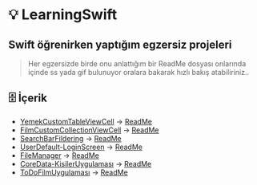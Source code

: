 # 💡 LearningSwift
## Swift öğrenirken yaptığım egzersiz projeleri
> Her egzersizde birde onu anlattığım bir ReadMe dosyası onlarında içinde ss yada gif bulunuyor oralara bakarak hızlı bakış atabiliriniz..


## 🗄 İçerik
+ [YemekCustomTableViewCell](https://github.com/yasinozmeen/LearningSwift/tree/main/37.Uygulama-YemekSepetiUygulaması) -> [ReadMe](https://github.com/yasinozmeen/LearningSwift/tree/main/37.Uygulama-YemekSepetiUygulaması)
+ [FilmCustomCollectionViewCell](https://github.com/yasinozmeen/LearningSwift/tree/main/40.Uygulama-CollectionViewFilmUygulamasi) -> [ReadMe](https://github.com/yasinozmeen/LearningSwift/blob/main/40.Uygulama-CollectionViewFilmUygulamasi/40README.md)
+ [SearchBarFildering](https://github.com/yasinozmeen/LearningSwift/tree/main/41.Uygulama-SearchBarANDTableView) -> [ReadMe](https://github.com/yasinozmeen/LearningSwift/blob/main/41.Uygulama-SearchBarANDTableView/41readME.md)
+ [UserDefault-LoginScreen](https://github.com/yasinozmeen/LearningSwift/tree/main/43.Uygulama-LoginEkraniUserDefault) -> [ReadMe](https://github.com/yasinozmeen/LearningSwift/blob/main/43.Uygulama-LoginEkraniUserDefault/43readMe.md)
+ [FileManager](https://github.com/yasinozmeen/LearningSwift/tree/main/44.Uygulama-FileIslemleri) -> [ReadMe](https://github.com/yasinozmeen/LearningSwift/blob/main/44.Uygulama-FileIslemleri/44ReadMe.md)
+ [CoreData-KisilerUygulaması](https://github.com/yasinozmeen/LearningSwift/tree/main/45.Uygulama-CoreDataKisilerUygulaması) -> [ReadMe](https://github.com/yasinozmeen/LearningSwift/blob/main/45.Uygulama-CoreDataKisilerUygulaması/45ReadMe.md)
+ [ToDoFilmUygulaması](https://github.com/yasinozmeen/LearningSwift/tree/main/DahaSonraizlenecekFilmler) -> [ReadMe](https://github.com/yasinozmeen/LearningSwift/blob/main/DahaSonraizlenecekFilmler/ReadMe.md)

